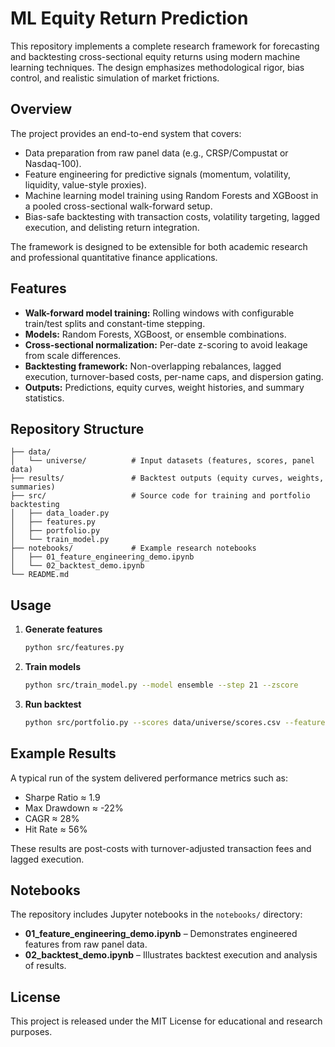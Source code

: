 # ML Equity Return Prediction

This repository implements a complete research framework for forecasting and backtesting cross-sectional equity returns using modern machine learning techniques. The design emphasizes methodological rigor, bias control, and realistic simulation of market frictions.

## Overview

The project provides an end-to-end system that covers:
- Data preparation from raw panel data (e.g., CRSP/Compustat or Nasdaq-100).
- Feature engineering for predictive signals (momentum, volatility, liquidity, value-style proxies).
- Machine learning model training using Random Forests and XGBoost in a pooled cross-sectional walk-forward setup.
- Bias-safe backtesting with transaction costs, volatility targeting, lagged execution, and delisting return integration.

The framework is designed to be extensible for both academic research and professional quantitative finance applications.

## Features

- **Walk-forward model training:** Rolling windows with configurable train/test splits and constant-time stepping.
- **Models:** Random Forests, XGBoost, or ensemble combinations.
- **Cross-sectional normalization:** Per-date z-scoring to avoid leakage from scale differences.
- **Backtesting framework:** Non-overlapping rebalances, lagged execution, turnover-based costs, per-name caps, and dispersion gating.
- **Outputs:** Predictions, equity curves, weight histories, and summary statistics.

## Repository Structure

```
├── data/
│   └── universe/          # Input datasets (features, scores, panel data)
├── results/               # Backtest outputs (equity curves, weights, summaries)
├── src/                   # Source code for training and portfolio backtesting
│   ├── data_loader.py
│   ├── features.py
│   ├── portfolio.py
│   └── train_model.py
├── notebooks/             # Example research notebooks
│   ├── 01_feature_engineering_demo.ipynb
│   └── 02_backtest_demo.ipynb
└── README.md
```

## Usage

1. **Generate features**  
   ```bash
   python src/features.py
   ```

2. **Train models**  
   ```bash
   python src/train_model.py --model ensemble --step 21 --zscore
   ```

3. **Run backtest**  
   ```bash
   python src/portfolio.py --scores data/universe/scores.csv --features data/universe/features.csv --horizon 21 --soft_weighting
   ```

## Example Results

A typical run of the system delivered performance metrics such as:  
- Sharpe Ratio ≈ 1.9  
- Max Drawdown ≈ -22%  
- CAGR ≈ 28%  
- Hit Rate ≈ 56%  

These results are post-costs with turnover-adjusted transaction fees and lagged execution.

## Notebooks

The repository includes Jupyter notebooks in the `notebooks/` directory:
- **01_feature_engineering_demo.ipynb** – Demonstrates engineered features from raw panel data.
- **02_backtest_demo.ipynb** – Illustrates backtest execution and analysis of results.

## License

This project is released under the MIT License for educational and research purposes.
